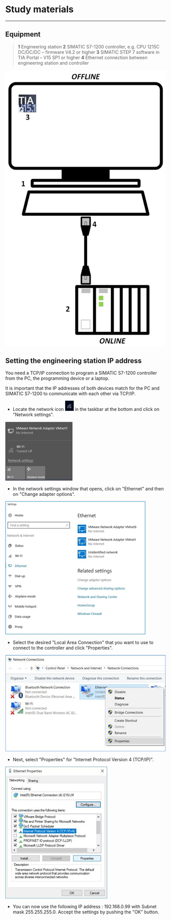 # Study materials
_____________________________________
## Equipment
>   **1** Engineering station
>   **2** SIMATIC S7-1200 controller, e.g. CPU 1215C DC/DC/DC – firmware V4.2 or higher
>   **3** SIMATIC STEP 7 software in TIA Portal – V15 SP1 or higher
>   **4** Ethernet connection between engineering station and controller

<center>

![Equipment](../Ex02/Images/Equipment.jpg "Equipment")
</center>

## Setting the engineering station IP address
You need a TCP/IP connection to program a SIMATIC S7-1200 controller from the PC, the programming device or a laptop.

It is important that the IP addresses of both devices match for the PC and
SIMATIC S7-1200 to communicate with each other via TCP/IP.

* Locate the network icon ![](../Ex02/Images/Network_icon.jpg) in the taskbar at the bottom and click on "Network settings".

![](../Ex02/Images/Network_settings.jpg)

* In the network settings window that opens, click on "Ethernet" and then on "Change adapter options".


![](../Ex02/Images/Select_ethernet.jpg)

* Select the desired "Local Area Connection" that you want to use to connect to the controller and click "Properties".

![](../Ex02/Images/Network_connections.jpg)

* Next, select "Properties" for "Internet Protocol Version 4 (TCP/IP)".

![](../Ex02/Images/Ethernet_properties.jpg)

* You can now use the following IP address : 192.168.0.99 with Subnet mask 255.255.255.0. Accept the settings by pushing the "OK" button.

